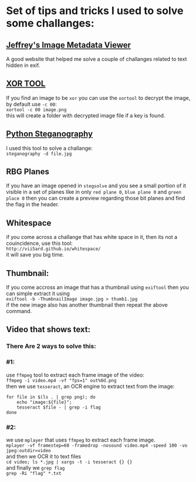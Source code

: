 # Set of tips and tricks I used to solve some challanges:

## [Jeffrey's Image Metadata Viewer](http://exif.regex.info/exif.cgi)
A good website that helped me solve a couple of challanges related to text hidden in exif.

## [XOR TOOL](https://github.com/hellman/xortool)
If you find an image to be `xor` you can use the `xortool` to decrypt the image, by default use `-c 00`:  
`xortool -c 00 image.png`  
this will create a folder with decrypted image file if a key is found.


## [Python Steganography](https://pypi.org/project/steganography/0.1.1/)
I used this tool to solve a challange:  
`steganography -d file.jpg`

## RBG Planes
If you have an image opened in `stegsolve` and you see a small portion of it visible in a set of planes like in only `red plane 0`, `blue plane 0` and `green place 0` then you can create a preview regarding those bit planes and find the flag in the header.

## Whitespace
if you come across a challange that has white space in it, then its not a couincidence, use this tool:  
`http://vii5ard.github.io/whitespace/`  
it will save you big time.

## Thumbnail:
If you come accross an image that has a thumbnail using `exiftool` then you can simple extract it using  
`exiftool -b -ThumbnailImage image.jpg > thumb1.jpg`  
if the new image also has another thumbnail then repeat the above command.

## Video that shows text:
### There Are 2 ways to solve this:
### #1:
use `ffmpeg` tool to extract each frame image of the video:  
`ffmpeg -i video.mp4 -vf "fps=1" out%0d.png`  
then we use `tesseract`, an OCR engine to extract text from the image:  
```
for file in $(ls . | grep png); do
    echo "image:${file}";
    tesseract $file - | grep -i flag
done
```

### #2:
we use `mplayer` that uses `ffmpeg` to extract each frame image.   
`mplayer -vf framestep=60 -framedrop -nosound video.mp4 -speed 100 -vo jpeg:outdir=video`  
and then we OCR it to text files  
`cd video; ls *.jpg | xargs -t -i tesseract {} {}`  
and finally we `grep flag`  
`grep -Ri "flag" *.txt`
